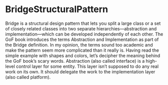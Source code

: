 # BridgeStructuralPattern
Bridge is a structural design pattern that lets you split a large class or a set of closely related classes into two separate 
hierarchies—abstraction and implementation—which can be developed independently of each other.
The GoF book  introduces the terms Abstraction and Implementation as part of the Bridge definition. In my opinion, the terms sound 
too academic and make the pattern seem more complicated than it really is. 
Having read the simple example with shapes and colors, let’s decipher the meaning behind the GoF book’s scary words.
Abstraction (also called interface) is a high-level control layer for some entity. This layer isn’t supposed to do any real work on its own. It should delegate the work to the implementation layer (also called platform).
